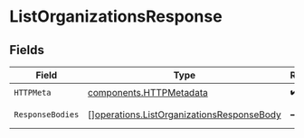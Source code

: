 # ListOrganizationsResponse


## Fields

| Field                                                                                                  | Type                                                                                                   | Required                                                                                               | Description                                                                                            |
| ------------------------------------------------------------------------------------------------------ | ------------------------------------------------------------------------------------------------------ | ------------------------------------------------------------------------------------------------------ | ------------------------------------------------------------------------------------------------------ |
| `HTTPMeta`                                                                                             | [components.HTTPMetadata](../../models/components/httpmetadata.md)                                     | :heavy_check_mark:                                                                                     | N/A                                                                                                    |
| `ResponseBodies`                                                                                       | [][operations.ListOrganizationsResponseBody](../../models/operations/listorganizationsresponsebody.md) | :heavy_minus_sign:                                                                                     | A list of organizations.                                                                               |